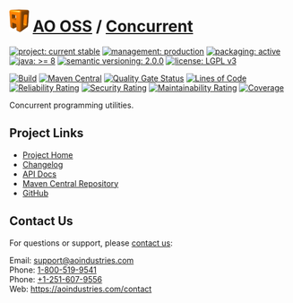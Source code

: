 # [<img src="ao-logo.png" alt="AO Logo" width="35" height="40">](https://github.com/ao-apps) [AO OSS](https://github.com/ao-apps/ao-oss) / [Concurrent](https://github.com/ao-apps/ao-concurrent)

[![project: current stable](https://oss.aoapps.com/ao-badges/project-current-stable.svg)](https://aoindustries.com/life-cycle#project-current-stable)
[![management: production](https://oss.aoapps.com/ao-badges/management-production.svg)](https://aoindustries.com/life-cycle#management-production)
[![packaging: active](https://oss.aoapps.com/ao-badges/packaging-active.svg)](https://aoindustries.com/life-cycle#packaging-active)  
[![java: &gt;= 8](https://oss.aoapps.com/ao-badges/java-8.svg)](https://docs.oracle.com/javase/8/)
[![semantic versioning: 2.0.0](https://oss.aoapps.com/ao-badges/semver-2.0.0.svg)](https://semver.org/spec/v2.0.0.html)
[![license: LGPL v3](https://oss.aoapps.com/ao-badges/license-lgpl-3.0.svg)](https://www.gnu.org/licenses/lgpl-3.0)

[![Build](https://github.com/ao-apps/ao-concurrent/workflows/Build/badge.svg?branch=master)](https://github.com/ao-apps/ao-concurrent/actions?query=workflow%3ABuild)
[![Maven Central](https://maven-badges.herokuapp.com/maven-central/com.aoapps/ao-concurrent/badge.svg)](https://maven-badges.herokuapp.com/maven-central/com.aoapps/ao-concurrent)
[![Quality Gate Status](https://sonarcloud.io/api/project_badges/measure?branch=master&project=com.aoapps%3Aao-concurrent&metric=alert_status)](https://sonarcloud.io/dashboard?branch=master&id=com.aoapps%3Aao-concurrent)
[![Lines of Code](https://sonarcloud.io/api/project_badges/measure?branch=master&project=com.aoapps%3Aao-concurrent&metric=ncloc)](https://sonarcloud.io/component_measures?branch=master&id=com.aoapps%3Aao-concurrent&metric=ncloc)  
[![Reliability Rating](https://sonarcloud.io/api/project_badges/measure?branch=master&project=com.aoapps%3Aao-concurrent&metric=reliability_rating)](https://sonarcloud.io/component_measures?branch=master&id=com.aoapps%3Aao-concurrent&metric=Reliability)
[![Security Rating](https://sonarcloud.io/api/project_badges/measure?branch=master&project=com.aoapps%3Aao-concurrent&metric=security_rating)](https://sonarcloud.io/component_measures?branch=master&id=com.aoapps%3Aao-concurrent&metric=Security)
[![Maintainability Rating](https://sonarcloud.io/api/project_badges/measure?branch=master&project=com.aoapps%3Aao-concurrent&metric=sqale_rating)](https://sonarcloud.io/component_measures?branch=master&id=com.aoapps%3Aao-concurrent&metric=Maintainability)
[![Coverage](https://sonarcloud.io/api/project_badges/measure?branch=master&project=com.aoapps%3Aao-concurrent&metric=coverage)](https://sonarcloud.io/component_measures?branch=master&id=com.aoapps%3Aao-concurrent&metric=Coverage)

Concurrent programming utilities.

## Project Links
* [Project Home](https://oss.aoapps.com/concurrent/)
* [Changelog](https://oss.aoapps.com/concurrent/changelog)
* [API Docs](https://oss.aoapps.com/concurrent/apidocs/)
* [Maven Central Repository](https://central.sonatype.com/artifact/com.aoapps/ao-concurrent)
* [GitHub](https://github.com/ao-apps/ao-concurrent)

## Contact Us
For questions or support, please [contact us](https://aoindustries.com/contact):

Email: [support@aoindustries.com](mailto:support@aoindustries.com)  
Phone: [1-800-519-9541](tel:1-800-519-9541)  
Phone: [+1-251-607-9556](tel:+1-251-607-9556)  
Web: https://aoindustries.com/contact
